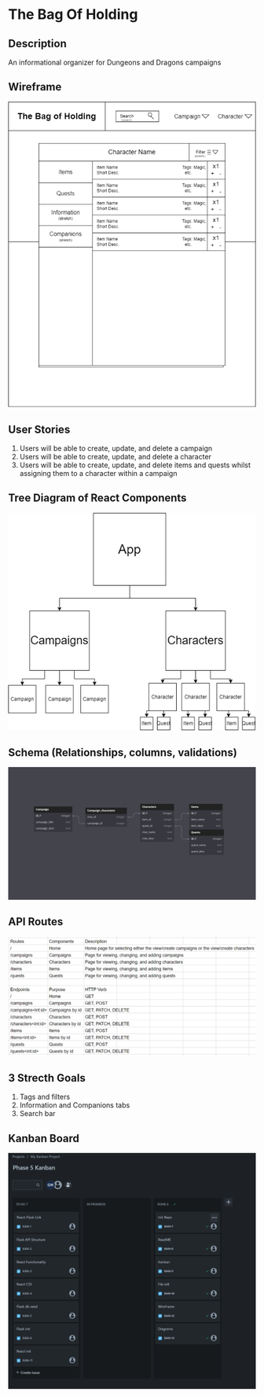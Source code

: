 # The Bag Of Holding

## Description

An informational organizer for Dungeons and Dragons campaigns

## Wireframe

![WireFrame](<pictures/Project Diagram.drawio.png>)

## User Stories

1. Users will be able to create, update, and delete a campaign
2. Users will be able to create, update, and delete a character
3. Users will be able to create, update, and delete items and quests whilst assigning them to a character within a campaign

## Tree Diagram of React Components

![TreeDiagram](<pictures/project_react_diagram.drawio.png>)

## Schema (Relationships, columns, validations)

![Schema](<pictures/schema-sc.png>)

## API Routes

![APIRoutes](<pictures/API Routes.png>)

## 3 Strecth Goals

1. Tags and filters
2. Information and Companions tabs
3. Search bar

## Kanban Board

![Kanban](<pictures/Phase 5 Kanban.png>)